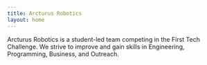 ```yaml
---
title: Arcturus Robotics
layout: home
---
```


Arcturus Robotics is a student-led team competing in the First Tech Challenge.
We strive to improve and gain skills in Engineering, Programming, Business, and Outreach.

